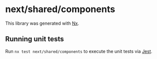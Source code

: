 # next/shared/components

This library was generated with [Nx](https://nx.dev).

## Running unit tests

Run `nx test next/shared/components` to execute the unit tests via [Jest](https://jestjs.io).
